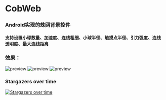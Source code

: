 # CobWeb
### Android实现的蛛网背景控件

#### 支持设置小球数量、加速度、连线粗细、小球半径、触摸点半径、引力强度、连线透明度、最大连线距离

### 效果：
![preview](https://s2.ax1x.com/2019/03/19/AnyGB4.gif) ![preview](https://s2.ax1x.com/2019/03/19/An6KVH.gif) ![preview](https://s2.ax1x.com/2019/03/19/An6VxK.gif)

### Stargazers over time
[![Stargazers over time](https://starchart.cc/SheepYang1993/OnlyLive.svg)](https://starchart.cc/SheepYang1993/OnlyLive)
    
